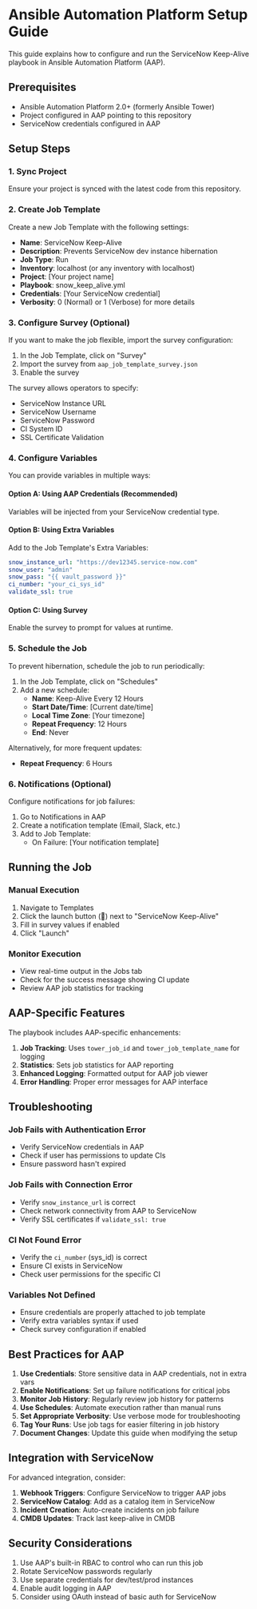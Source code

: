 # Ansible Automation Platform Setup Guide

This guide explains how to configure and run the ServiceNow Keep-Alive playbook in Ansible Automation Platform (AAP).

## Prerequisites

- Ansible Automation Platform 2.0+ (formerly Ansible Tower)
- Project configured in AAP pointing to this repository
- ServiceNow credentials configured in AAP

## Setup Steps

### 1. Sync Project

Ensure your project is synced with the latest code from this repository.

### 2. Create Job Template

Create a new Job Template with the following settings:

- **Name**: ServiceNow Keep-Alive
- **Description**: Prevents ServiceNow dev instance hibernation
- **Job Type**: Run
- **Inventory**: localhost (or any inventory with localhost)
- **Project**: [Your project name]
- **Playbook**: snow_keep_alive.yml
- **Credentials**: [Your ServiceNow credential]
- **Verbosity**: 0 (Normal) or 1 (Verbose) for more details

### 3. Configure Survey (Optional)

If you want to make the job flexible, import the survey configuration:

1. In the Job Template, click on "Survey"
2. Import the survey from `aap_job_template_survey.json`
3. Enable the survey

The survey allows operators to specify:
- ServiceNow Instance URL
- ServiceNow Username
- ServiceNow Password
- CI System ID
- SSL Certificate Validation

### 4. Configure Variables

You can provide variables in multiple ways:

#### Option A: Using AAP Credentials (Recommended)
Variables will be injected from your ServiceNow credential type.

#### Option B: Using Extra Variables
Add to the Job Template's Extra Variables:
```yaml
snow_instance_url: "https://dev12345.service-now.com"
snow_user: "admin"
snow_pass: "{{ vault_password }}"
ci_number: "your_ci_sys_id"
validate_ssl: true
```

#### Option C: Using Survey
Enable the survey to prompt for values at runtime.

### 5. Schedule the Job

To prevent hibernation, schedule the job to run periodically:

1. In the Job Template, click on "Schedules"
2. Add a new schedule:
   - **Name**: Keep-Alive Every 12 Hours
   - **Start Date/Time**: [Current date/time]
   - **Local Time Zone**: [Your timezone]
   - **Repeat Frequency**: 12 Hours
   - **End**: Never

Alternatively, for more frequent updates:
- **Repeat Frequency**: 6 Hours

### 6. Notifications (Optional)

Configure notifications for job failures:

1. Go to Notifications in AAP
2. Create a notification template (Email, Slack, etc.)
3. Add to Job Template:
   - On Failure: [Your notification template]

## Running the Job

### Manual Execution
1. Navigate to Templates
2. Click the launch button (🚀) next to "ServiceNow Keep-Alive"
3. Fill in survey values if enabled
4. Click "Launch"

### Monitor Execution
- View real-time output in the Jobs tab
- Check for the success message showing CI update
- Review AAP job statistics for tracking

## AAP-Specific Features

The playbook includes AAP-specific enhancements:

1. **Job Tracking**: Uses `tower_job_id` and `tower_job_template_name` for logging
2. **Statistics**: Sets job statistics for AAP reporting
3. **Enhanced Logging**: Formatted output for AAP job viewer
4. **Error Handling**: Proper error messages for AAP interface

## Troubleshooting

### Job Fails with Authentication Error
- Verify ServiceNow credentials in AAP
- Check if user has permissions to update CIs
- Ensure password hasn't expired

### Job Fails with Connection Error
- Verify `snow_instance_url` is correct
- Check network connectivity from AAP to ServiceNow
- Verify SSL certificates if `validate_ssl: true`

### CI Not Found Error
- Verify the `ci_number` (sys_id) is correct
- Ensure CI exists in ServiceNow
- Check user permissions for the specific CI

### Variables Not Defined
- Ensure credentials are properly attached to job template
- Verify extra variables syntax if used
- Check survey configuration if enabled

## Best Practices for AAP

1. **Use Credentials**: Store sensitive data in AAP credentials, not in extra vars
2. **Enable Notifications**: Set up failure notifications for critical jobs
3. **Monitor Job History**: Regularly review job history for patterns
4. **Use Schedules**: Automate execution rather than manual runs
5. **Set Appropriate Verbosity**: Use verbose mode for troubleshooting
6. **Tag Your Runs**: Use job tags for easier filtering in job history
7. **Document Changes**: Update this guide when modifying the setup

## Integration with ServiceNow

For advanced integration, consider:

1. **Webhook Triggers**: Configure ServiceNow to trigger AAP jobs
2. **ServiceNow Catalog**: Add as a catalog item in ServiceNow
3. **Incident Creation**: Auto-create incidents on job failure
4. **CMDB Updates**: Track last keep-alive in CMDB

## Security Considerations

1. Use AAP's built-in RBAC to control who can run this job
2. Rotate ServiceNow passwords regularly
3. Use separate credentials for dev/test/prod instances
4. Enable audit logging in AAP
5. Consider using OAuth instead of basic auth for ServiceNow